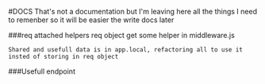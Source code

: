 #DOCS
That's not a documentation but I'm leaving here all the things I need to remenber so it will be easier the write docs later

###req attached helpers
req object get some helper in middleware.js

	Shared and usefull data is in app.local, refactoring all to use it insted of storing in req object



###Usefull endpoint
